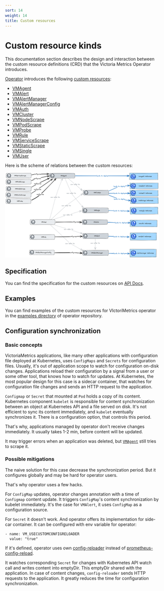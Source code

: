 ```yaml
---
sort: 14
weight: 14
title: Custom resources
---
```


#  Custom resource kinds

This documentation section describes the design and interaction between the custom resource definitions (CRD) that the Victoria
Metrics Operator introduces.

[Operator]((https://docs.victoriametrics.com/operator/)) introduces the
following [custom resources](https://docs.victoriametrics.com/operator/#custom-resources):

- [VMAgent](https://docs.victoriametrics.com/operator/resources/vmagent.html)
- [VMAlert](https://docs.victoriametrics.com/operator/resources/vmalert.html)
- [VMAlertManager](https://docs.victoriametrics.com/operator/resources/vmalertmanager.html)
- [VMAlertManagerConfig](https://docs.victoriametrics.com/operator/resources/vmalertmanagerconfig.html)
- [VMAuth](https://docs.victoriametrics.com/operator/resources/vmauth.html)
- [VMCluster](https://docs.victoriametrics.com/operator/resources/vmcluster.html)
- [VMNodeScrape](https://docs.victoriametrics.com/operator/resources/vmnodescrape.html)
- [VMPodScrape](https://docs.victoriametrics.com/operator/resources/vmpodscrape.html)
- [VMProbe](https://docs.victoriametrics.com/operator/resources/vmprobe.html)
- [VMRule](https://docs.victoriametrics.com/operator/resources/vmrule.html)
- [VMServiceScrape](https://docs.victoriametrics.com/operator/resources/vmservicescrape.html)
- [VMStaticScrape](https://docs.victoriametrics.com/operator/resources/vmstaticscrape.html)
- [VMSingle](https://docs.victoriametrics.com/operator/resources/vmsingle.html)
- [VMUser](https://docs.victoriametrics.com/operator/resources/vmuser.html)

Here is the scheme of relations between the custom resources:

<img src="README_cr-relations.png">

## Specification

You can find the specification for the custom resources on [API Docs](https://docs.victoriametrics.com/operator/api.html).

## Examples

You can find examples of the custom resources for VIctoriMetrics operator in the [examples directory](https://github.com/VictoriaMetrics/operator/tree/master/config/examples) of operator repository.

## Configuration synchronization

### Basic concepts

VictoriaMetrics applications, like many other applications with configuration file deployed at Kubernetes, uses `ConfigMaps` and `Secrets` for configuration files.
Usually, it's out of application scope to watch for configuration on-disk changes.
Applications reload their configuration by a signal from a user or some other tool, that knows how to watch for updates.
At Kubernetes, the most popular design for this case is a sidecar container, that watches for configuration file changes and sends an HTTP request to the application.

`Configmap` or `Secret` that mounted at `Pod` holds a copy of its content.
Kubernetes component `kubelet` is responsible for content synchronization between an object at Kubernetes API and a file served on disk.
It's not efficient to sync its content immediately, and `kubelet` eventually synchronizes it. There is a configuration option, that controls this period.

That's why, applications managed by operator don't receive changes immediately. It usually takes 1-2 min, before content will be updated.

It may trigger errors when an application was deleted, but [`VMAgent`](https://docs.victoriametrics.com/operator/resources/vmagent) still tries to scrape it.

### Possible mitigations

The naive solution for this case decrease the synchronization period. But it configures globally and may be hard for operator users.

That's why operator uses a few hacks.

For `ConfigMap` updates, operator changes annotation with a time of `Configmap` content update. It triggers `ConfigMap`'s content synchronization by kubelet immediately.
It's the case for `VMAlert`, it uses `ConfigMap` as a configuration source.

For `Secret` it doesn't work. And operator offers its implementation for side-car container. It can be configured with env variable for operator:

```
- name: VM_USECUSTOMCONFIGRELOADER
  value: "true"
```

If it's defined, operator uses own [config-reloader](https://github.com/VictoriaMetrics/operator/tree/master/internal/config-reloader)
instead of [prometheus-config-reload](https://github.com/prometheus-operator/prometheus-operator/tree/main/cmd/prometheus-config-reloader).

It watches corresponding `Secret` for changes with Kubernetes API watch call and writes content into emptyDir.
This emptyDir shared with the application.
In case of content changes, `config-reloader` sends HTTP requests to the application.
It greatly reduces the time for configuration synchronization.
